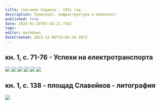 ```yaml
---
title: списание Сердика - 1951 год.
description: Транспорт, инфраструктура и мобилност
published: true
date: 2024-01-24T07:42:11.716Z
tags: 
editor: markdown
dateCreated: 2023-12-06T14:05:24.387Z
---
```


## кн. 1, с. 71-76 - Успехи на електротранспорта
<img src="http://46.10.181.183:1518/trinmo/literature/spisanie-serdika/1951-1-p71.jpg">
<img src="http://46.10.181.183:1518/trinmo/literature/spisanie-serdika/1951-1-p72.jpg">
<img src="http://46.10.181.183:1518/trinmo/literature/spisanie-serdika/1951-1-p73.jpg">
<img src="http://46.10.181.183:1518/trinmo/literature/spisanie-serdika/1951-1-p74.jpg">
<img src="http://46.10.181.183:1518/trinmo/literature/spisanie-serdika/1951-1-p75.jpg">
<img src="http://46.10.181.183:1518/trinmo/literature/spisanie-serdika/1951-1-p76.jpg">



## кн. 1, с. 138 - площад Славейков - литография
<img src="http://46.10.181.183:1518/trinmo/literature/spisanie-serdika/1951-1-p138.jpg">